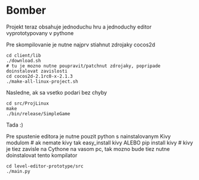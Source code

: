 Bomber
======

Projekt teraz obsahuje jednoduchu hru a jednoduchy editor vyprototypovany v pythone


Pre skompilovanie je nutne najprv stiahnut zdrojaky cocos2d

    cd client/lib
    ./download.sh
    # tu je mozno nutne poupravit/patchnut zdrojaky, popripade doinstalovat zavislosti
    cd cocos2d-2.1rc0-x-2.1.3
    ./make-all-linux-project.sh 

Nasledne, ak sa vsetko podari bez chyby

    cd src/ProjLinux
    make
    ./bin/release/SimpleGame

Tada :)


Pre spustenie editora je nutne pouzit python s nainstalovanym Kivy modulom
    # ak nemate kivy tak
    easy_install kivy ALEBO pip install kivy
    # kivy je tiez zavisle na Cythone na vasom pc, tak mozno bude tiez nutne doinstalovat tento kompilator

    cd level-editor-prototype/src
    ./main.py
